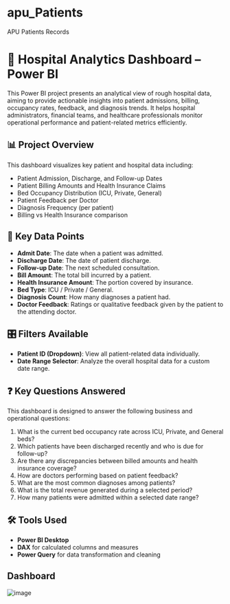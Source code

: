 # apu_Patients
APU Patients Records

# 🏥 Hospital Analytics Dashboard – Power BI

This Power BI project presents an analytical view of rough hospital data, aiming to provide actionable insights into patient admissions, billing, occupancy rates, feedback, and diagnosis trends. It helps hospital administrators, financial teams, and healthcare professionals monitor operational performance and patient-related metrics efficiently.

## 📊 Project Overview

This dashboard visualizes key patient and hospital data including:

- Patient Admission, Discharge, and Follow-up Dates
- Patient Billing Amounts and Health Insurance Claims
- Bed Occupancy Distribution (ICU, Private, General)
- Patient Feedback per Doctor
- Diagnosis Frequency (per patient)
- Billing vs Health Insurance comparison

## 🧾 Key Data Points

- **Admit Date**: The date when a patient was admitted.
- **Discharge Date**: The date of patient discharge.
- **Follow-up Date**: The next scheduled consultation.
- **Bill Amount**: The total bill incurred by a patient.
- **Health Insurance Amount**: The portion covered by insurance.
- **Bed Type**: ICU / Private / General.
- **Diagnosis Count**: How many diagnoses a patient had.
- **Doctor Feedback**: Ratings or qualitative feedback given by the patient to the attending doctor.

## 🎛️ Filters Available

- **Patient ID (Dropdown)**: View all patient-related data individually.
- **Date Range Selector**: Analyze the overall hospital data for a custom date range.

## ❓ Key Questions Answered

This dashboard is designed to answer the following business and operational questions:

1. What is the current bed occupancy rate across ICU, Private, and General beds?
2. Which patients have been discharged recently and who is due for follow-up?
3. Are there any discrepancies between billed amounts and health insurance coverage?
4. How are doctors performing based on patient feedback?
5. What are the most common diagnoses among patients?
6. What is the total revenue generated during a selected period?
7. How many patients were admitted within a selected date range?

## 🛠️ Tools Used

- **Power BI Desktop**
- **DAX** for calculated columns and measures
- **Power Query** for data transformation and cleaning

## Dashboard

![image](https://github.com/user-attachments/assets/9556de20-e4bc-4d04-9ad3-c8939fbeb272)



